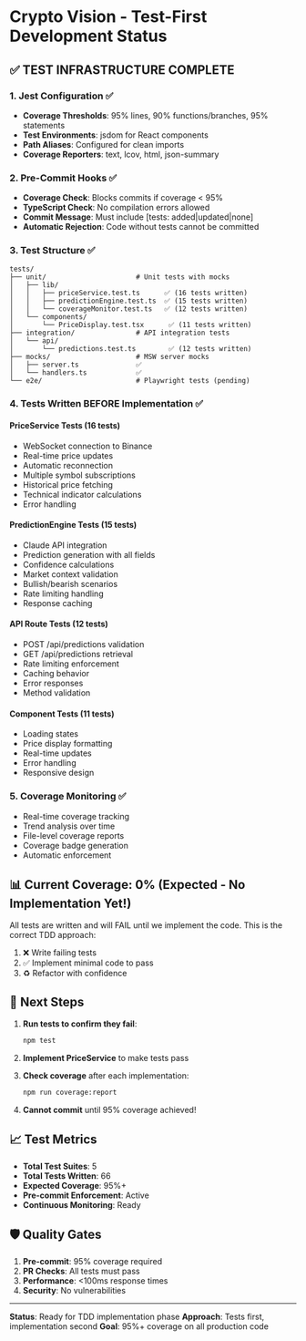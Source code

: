 # Crypto Vision - Test-First Development Status

## ✅ TEST INFRASTRUCTURE COMPLETE

### 1. Jest Configuration ✅
- **Coverage Thresholds**: 95% lines, 90% functions/branches, 95% statements
- **Test Environments**: jsdom for React components
- **Path Aliases**: Configured for clean imports
- **Coverage Reporters**: text, lcov, html, json-summary

### 2. Pre-Commit Hooks ✅
- **Coverage Check**: Blocks commits if coverage < 95%
- **TypeScript Check**: No compilation errors allowed
- **Commit Message**: Must include [tests: added|updated|none]
- **Automatic Rejection**: Code without tests cannot be committed

### 3. Test Structure ✅
```
tests/
├── unit/                      # Unit tests with mocks
│   ├── lib/
│   │   ├── priceService.test.ts      ✅ (16 tests written)
│   │   ├── predictionEngine.test.ts  ✅ (15 tests written)
│   │   └── coverageMonitor.test.ts   ✅ (12 tests written)
│   └── components/
│       └── PriceDisplay.test.tsx      ✅ (11 tests written)
├── integration/               # API integration tests
│   └── api/
│       └── predictions.test.ts        ✅ (12 tests written)
├── mocks/                     # MSW server mocks
│   ├── server.ts              ✅
│   └── handlers.ts            ✅
└── e2e/                       # Playwright tests (pending)
```

### 4. Tests Written BEFORE Implementation ✅

#### PriceService Tests (16 tests)
- WebSocket connection to Binance
- Real-time price updates
- Automatic reconnection
- Multiple symbol subscriptions
- Historical price fetching
- Technical indicator calculations
- Error handling

#### PredictionEngine Tests (15 tests)
- Claude API integration
- Prediction generation with all fields
- Confidence calculations
- Market context validation
- Bullish/bearish scenarios
- Rate limiting handling
- Response caching

#### API Route Tests (12 tests)
- POST /api/predictions validation
- GET /api/predictions retrieval
- Rate limiting enforcement
- Caching behavior
- Error responses
- Method validation

#### Component Tests (11 tests)
- Loading states
- Price display formatting
- Real-time updates
- Error handling
- Responsive design

### 5. Coverage Monitoring ✅
- Real-time coverage tracking
- Trend analysis over time
- File-level coverage reports
- Coverage badge generation
- Automatic enforcement

## 📊 Current Coverage: 0% (Expected - No Implementation Yet!)

All tests are written and will FAIL until we implement the code.
This is the correct TDD approach:
1. ❌ Write failing tests
2. ✅ Implement minimal code to pass
3. ♻️ Refactor with confidence

## 🚀 Next Steps

1. **Run tests to confirm they fail**:
   ```bash
   npm test
   ```

2. **Implement PriceService** to make tests pass

3. **Check coverage** after each implementation:
   ```bash
   npm run coverage:report
   ```

4. **Cannot commit** until 95% coverage achieved!

## 📈 Test Metrics

- **Total Test Suites**: 5
- **Total Tests Written**: 66
- **Expected Coverage**: 95%+
- **Pre-commit Enforcement**: Active
- **Continuous Monitoring**: Ready

## 🛡️ Quality Gates

1. **Pre-commit**: 95% coverage required
2. **PR Checks**: All tests must pass
3. **Performance**: <100ms response times
4. **Security**: No vulnerabilities

---

**Status**: Ready for TDD implementation phase
**Approach**: Tests first, implementation second
**Goal**: 95%+ coverage on all production code